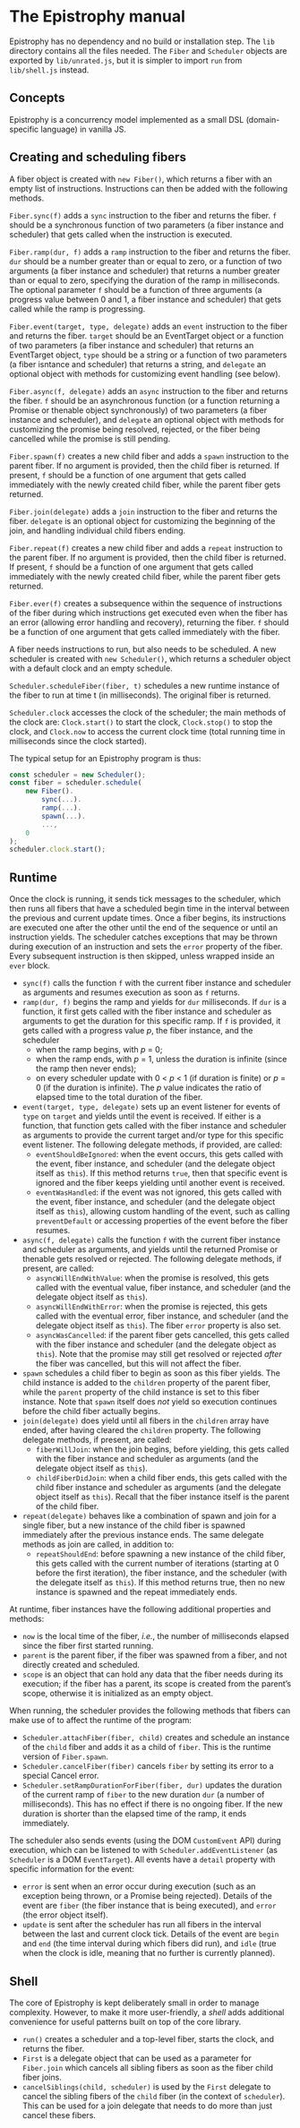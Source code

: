 # The Epistrophy manual

Epistrophy has no dependency and no build or installation step. The `lib`
directory contains all the files needed. The `Fiber` and `Scheduler` objects
are exported by `lib/unrated.js`, but it is simpler to import `run` from
`lib/shell.js` instead.

## Concepts

Epistrophy is a concurrency model implemented as a small DSL (domain-specific
language) in vanilla JS.

## Creating and scheduling fibers

A fiber object is created with `new Fiber()`, which returns a fiber with an
empty list of instructions. Instructions can then be added with the following
methods.

`Fiber.sync(f)` adds a `sync` instruction to the fiber and returns the fiber.
`f` should be a synchronous function of two parameters (a fiber instance and
scheduler) that gets called when the instruction is executed.

`Fiber.ramp(dur, f)` adds a `ramp` instruction to the fiber and returns the
fiber. `dur` should be a number greater than or equal to zero, or a function
of two arguments (a fiber instance and scheduler) that returns a number greater
than or equal to zero, specifying the duration of the ramp in milliseconds.
The optional parameter `f` should be a function of three arguments (a progress
value between 0 and 1, a fiber instance and scheduler) that gets called while
the ramp is progressing.

`Fiber.event(target, type, delegate)` adds an `event` instruction to the fiber
and returns the fiber. `target` should be an EventTarget object or a function
of two parameters (a fiber instance and scheduler) that returns an EventTarget
object, `type` should be a string or a function of two parameters (a fiber
isntance and scheduler) that returns a string, and `delegate` an optional
object with methods for customizing event handling (see below).

`Fiber.async(f, delegate)` adds an `async` instruction to the fiber and returns
the fiber. `f` should be an asynchronous function (or a function returning a
Promise or thenable object synchronously) of two parameters (a fiber instance
and scheduler), and `delegate` an optional object with methods for customizing
the promise being resolved, rejected, or the fiber being cancelled while the
promise is still pending.

`Fiber.spawn(f)` creates a new child fiber and adds a `spawn` instruction to
the parent fiber. If no argument is provided, then the child fiber is returned.
If present, `f` should be a function of one argument that gets called
immediately with the newly created child fiber, while the parent fiber gets
returned.

`Fiber.join(delegate)` adds a `join` instruction to the fiber and returns the
fiber. `delegate` is an optional object for customizing the beginning of the
join, and handling individual child fibers ending.

`Fiber.repeat(f)` creates a new child fiber and adds a `repeat` instruction to
the parent fiber. If no argument is provided, then the child fiber is returned.
If present, `f` should be a function of one argument that gets called
immediately with the newly created child fiber, while the parent fiber gets
returned.

`Fiber.ever(f)` creates a subsequence within the sequence of instructions of
the fiber during which instructions get executed even when the fiber has an
error (allowing error handling and recovery), returning the fiber. `f` should
be a function of one argument that gets called immediately with the fiber.

A fiber needs instructions to run, but also needs to be scheduled. A new
scheduler is created with `new Scheduler()`, which returns a scheduler object
with a default clock and an empty schedule.

`Scheduler.scheduleFiber(fiber, t)` schedules a new runtime instance of the
fiber to run at time t (in milliseconds). The original fiber is returned.

`Scheduler.clock` accesses the clock of the scheduler; the main methods of the
clock are: `Clock.start()` to start the clock, `Clock.stop()` to stop the clock,
and `Clock.now` to access the current clock time (total running time in
milliseconds since the clock started).

The typical setup for an Epistrophy program is thus:

```js
const scheduler = new Scheduler();
const fiber = scheduler.schedule(
    new Fiber().
        sync(...).
        ramp(...).
        spawn(...).
        ...,
    0
);
scheduler.clock.start();
```

## Runtime

Once the clock is running, it sends tick messages to the scheduler, which then
runs all fibers that have a scheduled begin time in the interval between the
previous and current update times. Once a fiber begins, its instructions are
executed one after the other until the end of the sequence or until an
instruction yields. The scheduler catches exceptions that may be thrown during
execution of an instruction and sets the `error` property of the fiber. Every
subsequent instruction is then skipped, unless wrapped inside an `ever` block.

* `sync(f)` calls the function `f` with the current fiber instance and
scheduler as arguments and resumes execution as soon as `f` returns.
* `ramp(dur, f)` begins the ramp and yields for `dur` milliseconds. If `dur`
is a function, it first gets called with the fiber instance and scheduler as
arguments to get the duration for this specific ramp. If `f` is provided, it
gets called with a progress value _p_, the fiber instance, and the scheduler
    * when the ramp begins, with _p_ = 0;
    * when the ramp ends, with _p_ = 1, unless the duration is infinite (since
    the ramp then never ends);
    * on every scheduler update with 0 < _p_ < 1 (if duration is finite) or
    _p_ = 0 (if the duration is infinite). The _p_ value indicates the
    ratio of elapsed time to the total duration of the fiber.
* `event(target, type, delegate)` sets up an event listener for events of
`type` on `target` and yields until the event is received. If either is a
function, that function gets called with the fiber instance and scheduler as
arguments to provide the current target and/or type for this specific event
listener. The following delegate methods, if provided, are called:
    * `eventShouldBeIgnored`: when the event occurs, this gets called with the
    event, fiber instance, and scheduler (and the delegate object itself as
    `this`). If this method returns `true`, then that specific event is ignored
    and the fiber keeps yielding until another event is received.
    * `eventWasHandled`: if the event was not ignored, this gets called with
    the event, fiber instance, and scheduler (and the delegate object itself
    as `this`), allowing custom handling of the event, such as calling
    `preventDefault` or accessing properties of the event before the fiber
    resumes.
* `async(f, delegate)` calls the function `f` with the current fiber instance
and scheduler as arguments, and yields until the returned Promise or thenable
gets resolved or rejected. The following delegate methods, if present, are
called:
    * `asyncWillEndWithValue`: when the promise is resolved, this gets called
    with the eventual value, fiber instance, and scheduler (and the delegate
    object itself as `this`).
    * `asyncWillEndWithError`: when the promise is rejected, this gets called
    with the eventual error, fiber instance, and scheduler (and the delegate
    object itself as `this`). The fiber `error` property is also set.
    * `asyncWasCancelled`: if the parent fiber gets cancelled, this gets
    called with the fiber instance and scheduler (and the delegate object
    as `this`). Note that the promise may still get resolved or rejected
    _after_ the fiber was cancelled, but this will not affect the fiber.
* `spawn` schedules a child fiber to begin as soon as this fiber yields. The
child instance is added to the `children` property of the parent fiber, while
the `parent` property of the child instance is set to this fiber instance.
Note that `spawn` itself does _not_ yield so execution continues before the
child fiber actually begins.
* `join(delegate)` does yield until all fibers in the `children` array have
ended, after having cleared the `children` property. The following delegate
methods, if present, are called:
    * `fiberWillJoin`: when the join begins, before yielding, this gets called
    with the fiber instance and scheduler as arguments (and the delegate object
    itself as `this`).
    * `childFiberDidJoin`: when a child fiber ends, this gets called with the
    child fiber instance and scheduler as arguments (and the delegate object
    itself as `this`). Recall that the fiber instance itself is the parent of
    the child fiber.
* `repeat(delegate)` behaves like a combination of spawn and join for a single
fiber, but a new instance of the child fiber is spawned immediately after the
previous instance ends. The same delegate methods as join are called, in
addition to:
    * `repeatShouldEnd`: before spawning a new instance of the child fiber,
    this gets called with the current number of iterations (starting at 0
    before the first iteration), the fiber instance, and the scheduler (with
    the delegate itself as `this`). If this method returns true, then no
    new instance is spawned and the repeat immediately ends.

At runtime, fiber instances have the following additional properties and
methods:

* `now` is the local time of the fiber, _i.e._, the number of milliseconds
elapsed since the fiber first started running.
* `parent` is the parent fiber, if the fiber was spawned from a fiber, and
not directly created and scheduled.
* `scope` is an object that can hold any data that the fiber needs during its
execution; if the fiber has a parent, its scope is created from the parent’s
scope, otherwise it is initialized as an empty object.

When running, the scheduler provides the following methods that fibers can
make use of to affect the runtime of the program:

* `Scheduler.attachFiber(fiber, child)` creates and schedule an instance of the
`child` fiber and adds it as a child of `fiber`. This is the runtime version of
`Fiber.spawn`.
* `Scheduler.cancelFiber(fiber)` cancels `fiber` by setting its error to a
special Cancel error.
* `Scheduler.setRampDurationForFiber(fiber, dur)` updates the duration of the
current ramp of `fiber` to the new duration `dur` (a number of milliseconds).
This has no effect if there is no ongoing fiber. If the new duration is shorter
than the elapsed time of the ramp, it ends immediately.

The scheduler also sends events (using the DOM `CustomEvent` API) during
execution, which can be listened to with `Scheduler.addEventListener` (as
`Scheduler` is a DOM `EventTarget`). All events have a `detail` property
with specific information for the event:

* `error` is sent when an error occur during execution (such as an exception
being thrown, or a Promise being rejected). Details of the event are `fiber`
(the fiber instance that is being executed), and `error` (the error object
itself).
* `update` is sent after the scheduler has run all fibers in the interval
between the last and current clock tick. Details of the event are `begin` and
`end` (the time interval during which fibers did run), and `idle` (true when
the clock is idle, meaning that no further is currently planned).

## Shell

The core of Epistrophy is kept deliberately small in order to manage
complexity. However, to make it more user-friendly, a _shell_ adds additional
convenience for useful patterns built on top of the core library.

* `run()` creates a scheduler and a top-level fiber, starts the clock, and
returns the fiber.
* `First` is a delegate object that can be used as a parameter for `Fiber.join`
which cancels all sibling fibers as soon as the fiber child fiber joins.
* `cancelSiblings(child, scheduler)` is used by the `First` delegate to cancel
the sibling fibers of the `child` fiber (in the context of `scheduler`). This
can be used for a join delegate that needs to do more than just cancel these
fibers.
